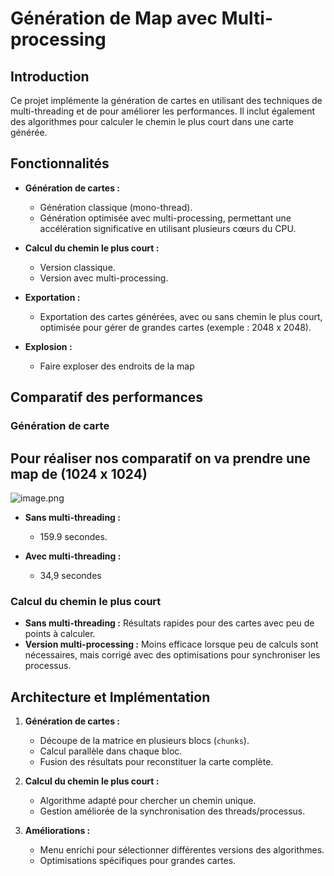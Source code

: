 # Génération de Map avec Multi-processing

## Introduction

Ce projet implémente la génération de cartes en utilisant des techniques de multi-threading et de pour améliorer les performances. Il inclut également des algorithmes pour calculer le chemin le plus court dans une carte générée.

## Fonctionnalités

- **Génération de cartes :**
  - Génération classique (mono-thread).
  - Génération optimisée avec multi-processing, permettant une accélération significative en utilisant plusieurs cœurs du CPU.

- **Calcul du chemin le plus court :**
  - Version classique.
  - Version avec multi-processing.

- **Exportation :**
  - Exportation des cartes générées, avec ou sans chemin le plus court, optimisée pour gérer de grandes cartes (exemple : 2048 x 2048).

- **Explosion :**
    - Faire exploser des endroits de la map 

## Comparatif des performances

### Génération de carte
## Pour réaliser nos comparatif on va prendre une map de (1024 x 1024)
![image.png](https://prod-files-secure.s3.us-west-2.amazonaws.com/dcdef492-16ff-459a-ba66-6e4ea3e57ea5/81a2cd82-c791-44a9-bfe3-c2db3cb7d3bc/image.png)
- **Sans multi-threading :**
  -  159.9 secondes.

- **Avec multi-threading :**
  - 34,9 secondes

### Calcul du chemin le plus court
- **Sans multi-threading :** Résultats rapides pour des cartes avec peu de points à calculer.
- **Version multi-processing :** Moins efficace lorsque peu de calculs sont nécessaires, mais corrigé avec des optimisations pour synchroniser les processus.

## Architecture et Implémentation

1. **Génération de cartes :**
   - Découpe de la matrice en plusieurs blocs (`chunks`).
   - Calcul parallèle dans chaque bloc.
   - Fusion des résultats pour reconstituer la carte complète.

2. **Calcul du chemin le plus court :**
   - Algorithme adapté pour chercher un chemin unique.
   - Gestion améliorée de la synchronisation des threads/processus.

3. **Améliorations :**
   - Menu enrichi pour sélectionner différentes versions des algorithmes.
   - Optimisations spécifiques pour grandes cartes.



